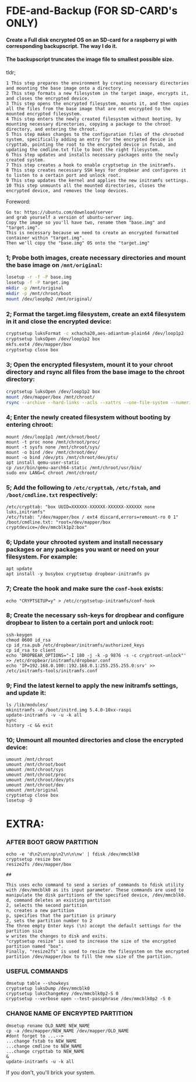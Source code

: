 # FDE-and-Backup (FOR SD-CARD's ONLY)
#### Create a Full disk encrypted OS on an SD-card for a raspberry pi with corresponding backupscript. The way I do it.
#### The backupscript truncates the image file to smallest possible size.

tldr;
```
1 This step prepares the environment by creating necessary directories and mounting the base image onto a directory.
2 This step formats a new filesystem in the target image, encrypts it, and closes the encrypted device.
3 This step opens the encrypted filesystem, mounts it, and then copies all the files from the base image that are not encrypted to the mounted encrypted filesystem.
4 This step enters the newly created filesystem without booting, by mounting necessary directories, copying a package to the chroot directory, and entering the chroot.
5 This step makes changes to the configuration files of the chrooted system, specifically adding an entry for the encrypted device in crypttab, pointing the root to the encrypted device in fstab, and updating the cmdline.txt file to boot the right filesystem.
6 This step updates and installs necessary packages onto the newly created system.
7 This step creates a hook to enable cryptsetup in the initramfs.
8 This step creates necessary SSH keys for dropbear and configures it to listen to a certain port and unlock root.
9 This step updates the kernel and applies the new initramfs settings.  
10 This step unmounts all the mounted directories, closes the encrypted device, and removes the loop devices.
```

Foreword:
```
Go to: https://ubuntu.com/download/server
and grab yourself a version of ubuntu-server img.
Copy the image so you'll have two, rename them "base.img" and "target.img".
This is necessary because we need to create an encrypted formatted container within "target.img".
Then we'll copy the "base.img" OS onto the "target.img"
```


### 1; Probe both images, create necessary directories and mount the base image on `/mnt/original`:

```bash
losetup -r -f -P base.img
losetup -f -P target.img
mkdir -p /mnt/original
mkdir -p /mnt/chroot/boot
mount /dev/loop0p2 /mnt/original/
```

### 2; Format the target.img filesystem, create an ext4 filesystem in it and close the encrypted device:

```bash
cryptsetup luksFormat -c xchacha20,aes-adiantum-plain64 /dev/loop1p2
cryptsetup luksOpen /dev/loop1p2 box
mkfs.ext4 /dev/mapper/box
cryptsetup close box
```

### 3; Open the encrypted filesystem, mount it to your chroot directory and rsync all files from the base image to the chroot directory:

```bash
cryptsetup luksOpen /dev/loop1p2 box
mount /dev/mapper/box /mnt/chroot/
rsync --archive --hard-links --acls --xattrs --one-file-system --numeric-ids --info="progress2" /mnt/original/* /mnt/chroot/
```

### 4; Enter the newly created filesystem without booting by entering chroot:

```
mount /dev/loop1p1 /mnt/chroot/boot/
mount -t proc none /mnt/chroot/proc/
mount -t sysfs none /mnt/chroot/sys/
mount -o bind /dev /mnt/chroot/dev/
mount -o bind /dev/pts /mnt/chroot/dev/pts/
apt install qemu-user-static
cp /usr/bin/qemu-aarch64-static /mnt/chroot/usr/bin/
sudo env LANG=C chroot /mnt/chroot/
```

### 5; Add the following to `/etc/crypttab`, `/etc/fstab`, and `/boot/cmdline.txt` respectively:

```
/etc/crypttab: "box UUID=XXXXXX-XXXXXX-XXXXXX-XXXXXX none luks,initramfs"
/etc/fstab: "/dev/mapper/box / ext4 discard,errors=remount-ro 0 1"
/boot/cmdline.txt: "root=/dev/mapper/box cryptdevice=/dev/mmcblk1p2:box"
```

### 6; Update your chrooted system and install necessary packages or any packages you want or need on your filesystem. For example:

```
apt update
apt install -y busybox cryptsetup dropbear-initramfs pv
```

### 7; Create the hook and make sure the `conf-hook` exists:

```
echo "CRYPTSETUP=y" > /etc/cryptsetup-initramfs/conf-hook
```

### 8; Create the necessary ssh-keys for dropbear and configure dropbear to listen to a certain port and unlock root:

```
ssh-keygen
chmod 0600 id_rsa
cp id_rsa.pub /etc/dropbear/initramfs/authorized_keys
cp id_rsa to client
echo 'DROPBEAR_OPTIONS="-I 180 -j -k -p 9876 -s -c cryptroot-unlock"' >> /etc/dropbear/initramfs/dropbear.conf
echo 'IP=192.168.0.100::192.168.0.1:255.255.255.0:srv' >> /etc/initramfs-tools/initramfs.conf
```

### 9; Find the latest kernel to apply the new initramfs settings, and update it:

```
ls /lib/modules/
mkinitramfs -o /boot/initrd.img 5.4.0-10xx-raspi
update-initramfs -v -u -k all
sync
history -c && exit
```

### 10; Unmount all mounted directories and close the encrypted device:

```
umount /mnt/chroot
umount /mnt/chroot/boot
umount /mnt/chroot/sys
umount /mnt/chroot/proc
umount /mnt/chroot/dev/pts
umount /mnt/chroot/dev
umount /mnt/original
cryptsetup close box
losetup -D
```

# EXTRA:

### AFTER BOOT GROW PARTITION

```
echo -e 'd\n2\nn\np\n2\n\n\nw' | fdisk /dev/mmcblk0
cryptsetup resize box
resize2fs /dev/mapper/box

##

This uses echo command to send a series of commands to fdisk utility with /dev/mmcblk0 as its input parameter. These commands are used to manipulate the disk partitions of the specified device, /dev/mmcblk0.
d, command deletes an existing partition
2, selects the second partition
n, creates a new partition
p, specifies that the partition is primary
2, sets the partition number to 2
The three empty Enter keys (\n) accept the default settings for the partition size
w writes the changes to disk and exits.
"cryptsetup resize" is used to increase the size of the encrypted partition named "box".
Finally, "resize2fs" is used to resize the filesystem on the encrypted partition /dev/mapper/box to fill the new size of the partition.
```

### USEFUL COMMANDS

```
dmsetup table --showkeys
cryptsetup luksDump /dev/mmcblk0
cryptsetup luksChangeKey /dev/mmcblk0p2-S 0
cryptsetup --verbose open --test-passphrase /dev/mmcblk0p2 -S 0
```

### CHANGE NAME OF ENCRYPTED PARTITION

```
dmsetup rename OLD_NAME NEW_NAME
cp -a /dev/mapper/NEW_NAME /dev/mapper/OLD_NAME
#dont forget to ...-->
...change fstab to NEW_NAME
...change cmdline to NEW_NAME
...change crypttab to NEW_NAME
&
update-initramfs -u -k all
```
If you don't, you'll brick your system.
